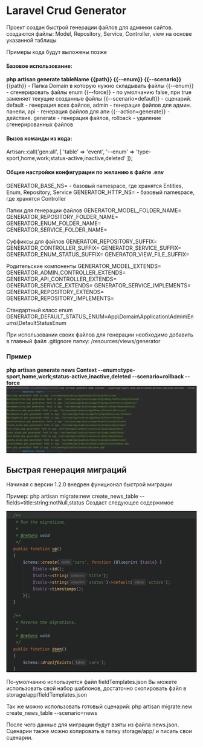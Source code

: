 # Laravel Crud Generator

Проект создан быстрой генерации файлов для админки сайтов.
создаются файлы: Model, Repository, Service, Controller, view на основе указанной таблицы

Примеры кода будут выложены позже

#### Базовое использование:
**php artisan generate tableName {{path}} {{--enum}} {{--scenario}}**
{{path}} - Папка Domain в которую нужно складывать файлы
{{--enum}} - сгенерировать файлы enum
{{--force}} - по умолчанию false, при true заменяет текущие созданные файлы
{{--scenario=default}} - сценарий. default - генерация всех файлов, admin - генерация файлов для админ. панели, api - генерация файлов для апи
{{--action=generate}} - действие. generate - генерация файлов, rollback - удаление сгенерированных файлов
#### Вызов команды из кода:
Artisan::call('gen:all', [
'table' => 'event',
'--enum' => 'type-sport,home,work;status-active,inactive,deleted'
]);


#### Общие настройки конфигурации по желанию в файле .env

GENERATOR_BASE_NS= - базовый namespace, где хранятся Entities, Enum, Repository, Service
GENERATOR_HTTP_NS= - базовый namespace, где хранятся Controller

Папки для генерации файлов
GENERATOR_MODEL_FOLDER_NAME=
GENERATOR_REPOSITORY_FOLDER_NAME=
GENERATOR_ENUM_FOLDER_NAME=
GENERATOR_SERVICE_FOLDER_NAME=

Суффиксы для файлов
GENERATOR_REPOSITORY_SUFFIX=
GENERATOR_CONTROLLER_SUFFIX=
GENERATOR_SERVICE_SUFFIX=
GENERATOR_ENUM_STATUS_SUFFIX=
GENERATOR_VIEW_FILE_SUFFIX=

Родительские компоненты
GENERATOR_MODEL_EXTENDS=
GENERATOR_ADMIN_CONTROLLER_EXTENDS=
GENERATOR_API_CONTROLLER_EXTENDS=
GENERATOR_SERVICE_EXTENDS=
GENERATOR_SERVICE_IMPLEMENTS=
GENERATOR_REPOSITORY_EXTENDS=
GENERATOR_REPOSITORY_IMPLEMENTS=

Стандартный класс enum
GENERATOR_DEFAULT_STATUS_ENUM=App\Domain\Application\Admin\Enums\DefaultStatusEnum

При использовании своих файлов для генерации необходимо добавить в главный файл .gitignore папку:
/resources/views/generator
### Пример
**php artisan generate news Context --enum=type-sport,home,work;status-active,inactive,deleted --scenario=rollback --force**
![Example news generate CRUD!](content/example_news_generate_crud.png "Example news generate CRUD")
## Быстрая генерация миграций
Начиная с версии 1.2.0 внедрен функционал быстрой миграции

Пример:
php artisan migrate:new create_news_table --fields=title:string:notNull,status
Создаст следующее содержимое

![Example generate migrate!](content/example_cars_migrate_create.png "Example generate migrate")

По-умолчанию используется файл fieldTemplates.json
Вы можете использовать свой набор шаблонов, достаточно скопировать файл в storage/app/fieldTemplates.json

Так же можно использовать готовый сценарий:
php artisan migrate:new create_news_table --scenario=news

После чего данные для миграции будут взяты из файла news.json. Сценарии также можно копировать в папку storage/app/ и писать свои сценарии.
